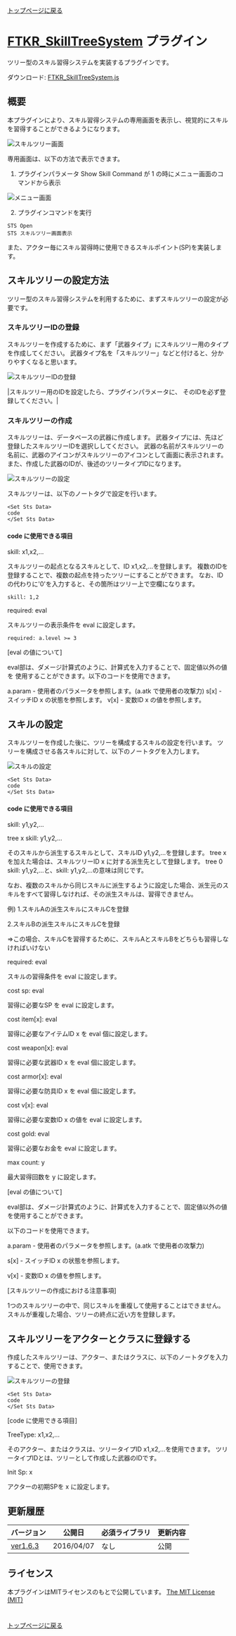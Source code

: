 [トップページに戻る](README.ja.md)

# [FTKR_SkillTreeSystem](FTKR_SkillTreeSystem.js) プラグイン

ツリー型のスキル習得システムを実装するプラグインです。

ダウンロード: [FTKR_SkillTreeSystem.js](https://raw.githubusercontent.com/futokoro/RPGMaker/master/FTKR_SkillTreeSystem.js)

## 概要

本プラグインにより、スキル習得システムの専用画面を表示し、視覚的にスキルを習得することができるようになります。

![スキルツリー画面](image/FTKR_SkillTreeSystem_n01_001.png)

専用画面は、以下の方法で表示できます。

1. プラグインパラメータ Show Skill Command が 1 の時にメニュー画面のコマンドから表示

![メニュー画面](image/FTKR_SkillTreeSystem_n01_002.png)

2. プラグインコマンドを実行
```
STS Open
STS スキルツリー画面表示
```

また、アクター毎にスキル習得時に使用できるスキルポイント(SP)を実装します。

## スキルツリーの設定方法

ツリー型のスキル習得システムを利用するために、まずスキルツリーの設定が必要です。

### スキルツリーIDの登録

スキルツリーを作成するために、まず「武器タイプ」にスキルツリー用のタイプを作成してください。
武器タイプ名を「スキルツリー」などと付けると、分かりやすくなると思います。

![スキルツリーIDの登録](image/FTKR_SkillTreeSystem_n02_001.png)

|スキルツリー用のIDを設定したら、プラグインパラメータ<Skill Tree Id>に、
そのIDを必ず登録してください。|

### スキルツリーの作成

スキルツリーは、データベースの武器に作成します。
武器タイプには、先ほど登録したスキルツリーIDを選択ししてください。
武器の名前がスキルツリーの名前に、武器のアイコンがスキルツリーのアイコンとして画面に表示されます。
また、作成した武器のIDが、後述のツリータイプIDになります。

![スキルツリーの設定](image/FTKR_SkillTreeSystem_n02_002.png)

スキルツリーは、以下のノートタグで設定を行います。

```
<Set Sts Data>
code
</Set Sts Data>
```

#### code に使用できる項目

skill: x1,x2,...

スキルツリーの起点となるスキルとして、ID x1,x2,...を登録します。
複数のIDを登録することで、複数の起点を持ったツリーにすることができます。
なお、IDの代わりに'0'を入力すると、その箇所はツリー上で空欄になります。

```
skill: 1,2
```

required: eval

スキルツリーの表示条件を eval に設定します。

```
required: a.level >= 3
```

[eval の値について]

eval部は、ダメージ計算式のように、計算式を入力することで、固定値以外の値を
使用することができます。以下のコードを使用できます。

a.param - 使用者のパラメータを参照します。(a.atk で使用者の攻撃力)
s[x]    - スイッチID x の状態を参照します。
v[x]    - 変数ID x の値を参照します。

## スキルの設定

スキルツリーを作成した後に、ツリーを構成するスキルの設定を行います。
ツリーを構成させる各スキルに対して、以下のノートタグを入力します。

![スキルの設定](image/FTKR_SkillTreeSystem_n02_003.png)

```
<Set Sts Data>
code
</Set Sts Data>
```

#### code に使用できる項目

skill: y1,y2,...

tree x skill: y1,y2,...

そのスキルから派生するスキルとして、スキルID y1,y2,...を登録します。
tree x を加えた場合は、スキルツリーID x に対する派生先として登録します。
tree 0 skill: y1,y2,...と、skill: y1,y2,...の意味は同じです。

なお、複数のスキルから同じスキルに派生するように設定した場合、派生元のスキルをすべて習得しなければ、その派生スキルは、習得できません。

例)
1.スキルAの派生スキルにスキルCを登録

2.スキルBの派生スキルにスキルCを登録

⇒この場合、スキルCを習得するために、スキルAとスキルBをどちらも習得しなければいけない

required: eval

スキルの習得条件を eval に設定します。

cost sp: eval

習得に必要なSP を eval に設定します。

cost item[x]: eval

習得に必要なアイテムID x を eval 個に設定します。

cost weapon[x]: eval

習得に必要な武器ID x を eval 個に設定します。

cost armor[x]: eval

習得に必要な防具ID x を eval 個に設定します。

cost v[x]: eval

習得に必要な変数ID x の値を eval に設定します。

cost gold: eval

習得に必要なお金を eval に設定します。

max count: y

最大習得回数を y に設定します。

[eval の値について]

eval部は、ダメージ計算式のように、計算式を入力することで、固定値以外の値を使用することができます。

以下のコードを使用できます。

a.param - 使用者のパラメータを参照します。(a.atk で使用者の攻撃力)

s[x]    - スイッチID x の状態を参照します。

v[x]    - 変数ID x の値を参照します。


[スキルツリーの作成における注意事項]

1つのスキルツリーの中で、同じスキルを重複して使用することはできません。
スキルが重複した場合、ツリーの終点に近い方を登録します。


## スキルツリーをアクターとクラスに登録する

作成したスキルツリーは、アクター、またはクラスに、以下のノートタグを入力することで、使用できます。

![スキルツリーの登録](image/FTKR_SkillTreeSystem_n02_004.png)

```
<Set Sts Data>
code
</Set Sts Data>
```

[code に使用できる項目]

TreeType: x1,x2,...

そのアクター、またはクラスは、ツリータイプID x1,x2,...を使用できます。
ツリータイプIDとは、ツリーとして作成した武器のIDです。

Init Sp: x

アクターの初期SPを x に設定します。


## 更新履歴

| バージョン | 公開日 | 必須ライブラリ | 更新内容 |
| --- | --- | --- | --- |
| [ver1.6.3](FTKR_SkillTreeSystem.js) | 2016/04/07 | なし | 公開 |


## ライセンス

本プラグインはMITライセンスのもとで公開しています。
[The MIT License (MIT)](https://opensource.org/licenses/mit-license.php)


#
[トップページに戻る](README.ja.md)